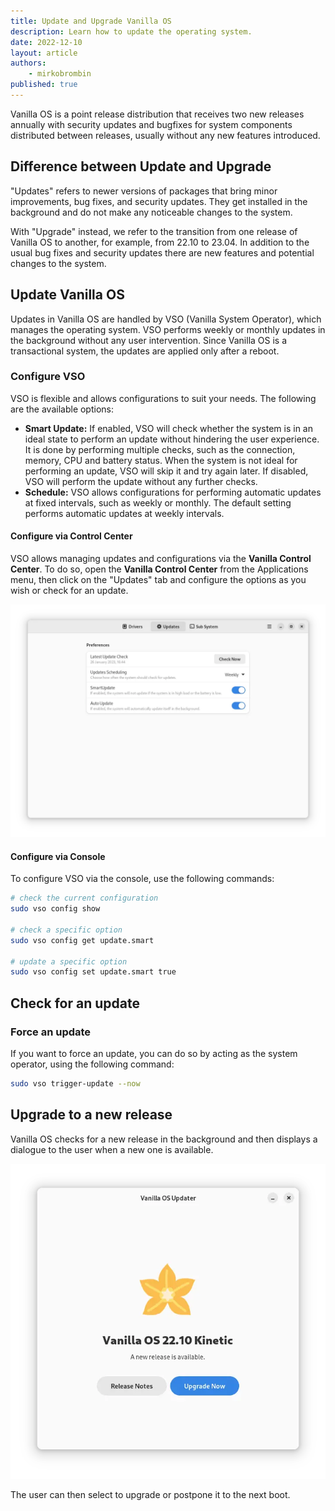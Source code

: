 ```yaml
---
title: Update and Upgrade Vanilla OS
description: Learn how to update the operating system.
date: 2022-12-10
layout: article
authors: 
    - mirkobrombin
published: true
---
```


Vanilla OS is a point release distribution that receives two new releases annually with security updates and bugfixes for system components distributed between releases, usually without any new features introduced.

## Difference between Update and Upgrade

"Updates" refers to newer versions of packages that bring minor improvements, bug fixes, and security updates. They get installed in the background and do not make any noticeable changes to the system.

With "Upgrade" instead, we refer to the transition from one release of 
Vanilla OS to another, for example, from 22.10 to 23.04. In addition to the usual bug fixes and security updates there are new features and potential changes to the system.

## Update Vanilla OS

Updates in Vanilla OS are handled by VSO (Vanilla System Operator), which manages the operating system. VSO performs weekly or monthly updates in the background without any user intervention. Since Vanilla OS is a transactional system, the updates are applied only after a reboot.

### Configure VSO

VSO is flexible and allows configurations to suit your needs. The following are the available options:

- **Smart Update:** If enabled, VSO will check whether the system is in an ideal state to perform an update without hindering the user experience. It is done by performing multiple checks, such as the connection, memory, CPU and battery status. When the system is not ideal for performing an update, VSO will skip it and try again later. If disabled, VSO will perform the update without any further checks.
- **Schedule:** VSO allows configurations for performing automatic updates at fixed intervals, such as weekly or monthly. The default setting performs automatic updates at weekly intervals.

#### Configure via Control Center

VSO allows managing updates and configurations via the **Vanilla Control Center**. To do so, open the **Vanilla Control Center**
from the Applications menu, then click on the "Updates" tab and configure the
options as you wish or check for an update.

![Control Center - Updates](/assets/uploads/Updates_and_Upgrade//vanilla-control-center-vso.webp)

#### Configure via Console

To configure VSO via the console, use the following commands:

```bash
# check the current configuration
sudo vso config show

# check a specific option
sudo vso config get update.smart

# update a specific option
sudo vso config set update.smart true
```

## Check for an update

### Force an update

If you want to force an update, you can do so by acting as the system operator,
using the following command:

```bash
sudo vso trigger-update --now
```

## Upgrade to a new release

Vanilla OS checks for a new release in the background and then displays a
dialogue to the user when a new one is available.

![Upgrade dialog](/assets/uploads/Updates_and_Upgrade//vanilla-upgrade.webp)

The user can then select to upgrade or postpone it to the next boot.
